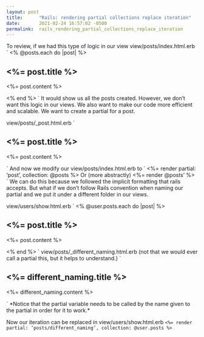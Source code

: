 ```yaml
---
layout: post
title:      "Rails: rendering partial collections replace iteration"
date:       2021-02-24 16:57:02 -0500
permalink:  rails_rendering_partial_collections_replace_iteration
---
```



To review, if we had this type of logic in our view 
view/posts/index.html.erb 
`
<% @posts.each do |post| %>
<h2><%= post.title %></h2>
<p><%= post.content %></p>
<% end %>
`
It would show us all the posts created. However, we don’t want this logic in our views. We also want to make our code more efficient and scalable. We want to create a partial for a post. 

view/posts/_post.html.erb
`
<h2><%= post.title %></h2>
<p><%= post.content %></p>
`
And now we modify our view/posts/index.html.erb to 
`
<%= render partial: ‘post’, collection: @posts %> 
Or (more abstractly)
<%= render @posts’ %> 
`
We can do this because we followed the implicit formatting that rails accepts. But what if we don’t follow Rails convention when naming our partial and we put it under a different folder in our views.

view/users/show.html.erb
`
<% @user.posts.each do |post| %>
<h2><%= post.title %></h2>
<p><%= post.content %></p>
<% end %>
`
view/posts/_different_naming.html.erb (not that we would ever call a partial this, but it helps to understand.)
`
<h2><%= different_naming.title %></h2>
<p><%= different_naming.content %></p>
`
*Notice that the partial variable needs to be called by the name given to the partial in order for it to work.* 

Now our iteration can be replaced in 
view/users/show.html.erb
`
<%= render partial: ‘posts/different_naming’, collection: @user.posts %>
`

